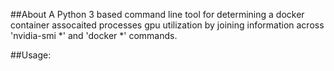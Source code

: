 ##About
A Python 3 based command line tool for determining a docker container assocaited processes gpu utilization by joining information across 'nvidia-smi *' and 'docker *' commands.

##Usage:

